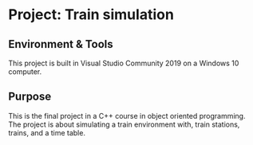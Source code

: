 # Project: Train simulation

## Environment & Tools
This project is built in Visual Studio Community 2019 on a Windows 10 computer.

## Purpose
This is the final project in a C++ course in object oriented programming. 
The project is about simulating a train environment with, train stations, trains, and a time table. 

